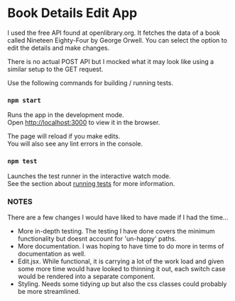 # Book Details Edit App

I used the free API found at openlibrary.org. 
It fetches the data of a book called Nineteen Eighty-Four by George Orwell.
You can select the option to edit the details and make changes.

There is no actual POST API but I mocked what it may look like using a similar setup to the GET request.


Use the following commands for building / running tests.
### `npm start`

Runs the app in the development mode.\
Open [http://localhost:3000](http://localhost:3000) to view it in the browser.

The page will reload if you make edits.\
You will also see any lint errors in the console.

### `npm test`

Launches the test runner in the interactive watch mode.\
See the section about [running tests](https://facebook.github.io/create-react-app/docs/running-tests) for more information.


### NOTES

There are a few changes I would have liked to have made if I had the time...
- More in-depth testing. The testing I have done covers the minimum functionality but doesnt account for 'un-happy' paths.
- More documentation. I was hoping to have time to do more in terms of documentation as well.
- Edit.jsx. While functional, it is carrying a lot of the work load and given some more time would have looked to thinning it out, each switch case would be rendered into a separate component.
- Styling. Needs some tidying up but also the css classes could probably be more streamlined.